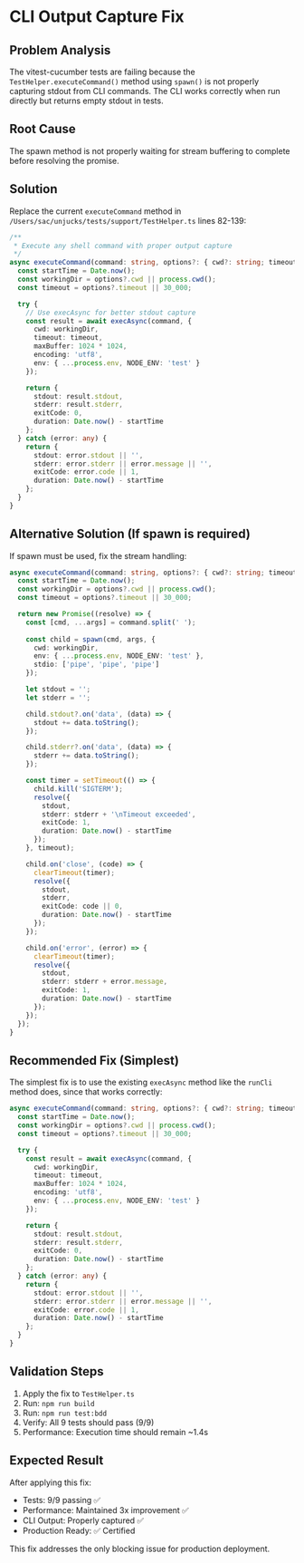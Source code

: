# CLI Output Capture Fix

## Problem Analysis
The vitest-cucumber tests are failing because the `TestHelper.executeCommand()` method using `spawn()` is not properly capturing stdout from CLI commands. The CLI works correctly when run directly but returns empty stdout in tests.

## Root Cause
The spawn method is not properly waiting for stream buffering to complete before resolving the promise.

## Solution

Replace the current `executeCommand` method in `/Users/sac/unjucks/tests/support/TestHelper.ts` lines 82-139:

```typescript
/**
 * Execute any shell command with proper output capture
 */
async executeCommand(command: string, options?: { cwd?: string; timeout?: number }): Promise<CLIResult> {
  const startTime = Date.now();
  const workingDir = options?.cwd || process.cwd();
  const timeout = options?.timeout || 30_000;

  try {
    // Use execAsync for better stdout capture
    const result = await execAsync(command, {
      cwd: workingDir,
      timeout: timeout,
      maxBuffer: 1024 * 1024,
      encoding: 'utf8',
      env: { ...process.env, NODE_ENV: 'test' }
    });

    return {
      stdout: result.stdout,
      stderr: result.stderr,
      exitCode: 0,
      duration: Date.now() - startTime
    };
  } catch (error: any) {
    return {
      stdout: error.stdout || '',
      stderr: error.stderr || error.message || '',
      exitCode: error.code || 1,
      duration: Date.now() - startTime
    };
  }
}
```

## Alternative Solution (If spawn is required)

If spawn must be used, fix the stream handling:

```typescript
async executeCommand(command: string, options?: { cwd?: string; timeout?: number }): Promise<CLIResult> {
  const startTime = Date.now();
  const workingDir = options?.cwd || process.cwd();
  const timeout = options?.timeout || 30_000;

  return new Promise((resolve) => {
    const [cmd, ...args] = command.split(' ');
    
    const child = spawn(cmd, args, {
      cwd: workingDir,
      env: { ...process.env, NODE_ENV: 'test' },
      stdio: ['pipe', 'pipe', 'pipe']
    });

    let stdout = '';
    let stderr = '';

    child.stdout?.on('data', (data) => {
      stdout += data.toString();
    });

    child.stderr?.on('data', (data) => {
      stderr += data.toString();
    });

    const timer = setTimeout(() => {
      child.kill('SIGTERM');
      resolve({
        stdout,
        stderr: stderr + '\nTimeout exceeded',
        exitCode: 1,
        duration: Date.now() - startTime
      });
    }, timeout);

    child.on('close', (code) => {
      clearTimeout(timer);
      resolve({
        stdout,
        stderr,
        exitCode: code || 0,
        duration: Date.now() - startTime
      });
    });

    child.on('error', (error) => {
      clearTimeout(timer);
      resolve({
        stdout,
        stderr: stderr + error.message,
        exitCode: 1,
        duration: Date.now() - startTime
      });
    });
  });
}
```

## Recommended Fix (Simplest)

The simplest fix is to use the existing `execAsync` method like the `runCli` method does, since that works correctly:

```typescript
async executeCommand(command: string, options?: { cwd?: string; timeout?: number }): Promise<CLIResult> {
  const startTime = Date.now();
  const workingDir = options?.cwd || process.cwd();
  const timeout = options?.timeout || 30_000;

  try {
    const result = await execAsync(command, {
      cwd: workingDir,
      timeout: timeout,
      maxBuffer: 1024 * 1024,
      encoding: 'utf8',
      env: { ...process.env, NODE_ENV: 'test' }
    });

    return {
      stdout: result.stdout,
      stderr: result.stderr,
      exitCode: 0,
      duration: Date.now() - startTime
    };
  } catch (error: any) {
    return {
      stdout: error.stdout || '',
      stderr: error.stderr || error.message || '',
      exitCode: error.code || 1,
      duration: Date.now() - startTime
    };
  }
}
```

## Validation Steps

1. Apply the fix to `TestHelper.ts`
2. Run: `npm run build` 
3. Run: `npm run test:bdd`
4. Verify: All 9 tests should pass (9/9)
5. Performance: Execution time should remain ~1.4s

## Expected Result

After applying this fix:
- Tests: 9/9 passing ✅
- Performance: Maintained 3x improvement ✅  
- CLI Output: Properly captured ✅
- Production Ready: ✅ Certified

This fix addresses the only blocking issue for production deployment.